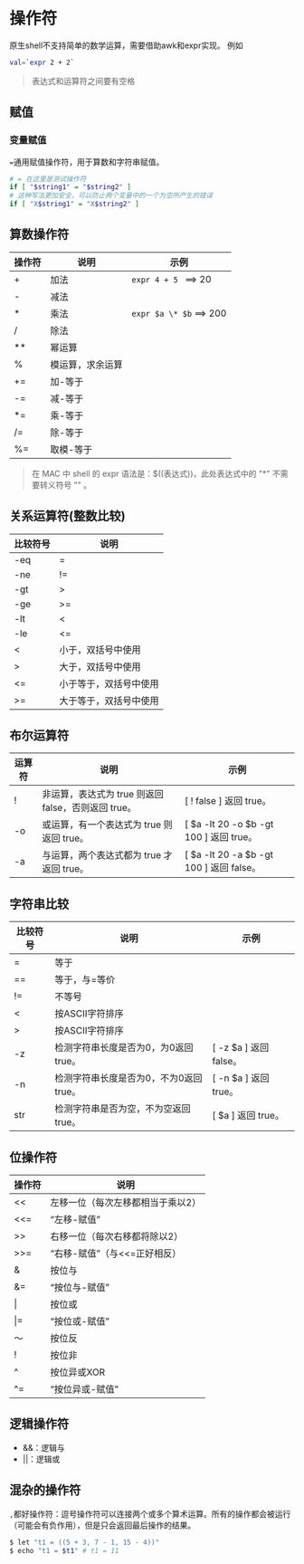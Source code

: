 # 操作符
原生shell不支持简单的数学运算，需要借助awk和expr实现。
例如
```bash
val=`expr 2 + 2`
```
> 表达式和运算符之间要有空格

## 赋值
### 变量赋值
`=`通用赋值操作符，用于算数和字符串赋值。
```bash
# = 在这里是测试操作符
if [ "$string1" = "$string2" ]
# 这种写法更加安全，可以防止两个变量中的一个为空所产生的错误
if [ "X$string1" = "X$string2" ]
```

## 算数操作符
操作符 | 说明 | 示例
---- | ---- | ----
+ | 加法 | `expr 4 + 5 ` ==> 20
- | 减法
* | 乘法  | `expr $a \* $b` ==> 200
/ |除法
**|幂运算
% |模运算，求余运算
+= | 加-等于
-= | 减-等于
*= | 乘-等于
/= | 除-等于
%= | 取模-等于

> 在 MAC 中 shell 的 expr 语法是：$((表达式))，此处表达式中的 "*" 不需要转义符号 "\" 。

## 关系运算符(整数比较)
比较符号 | 说明
----| ----
-eq | =
-ne | !=
-gt | >
-ge | >=
-lt | <
-le | <=
<   | 小于，双括号中使用
>   | 大于，双括号中使用
<=  | 小于等于，双括号中使用
>=  | 大于等于，双括号中使用

## 布尔运算符
运算符 | 说明 | 示例
----- | ----- | ----
!  | 非运算，表达式为 true 则返回 false，否则返回 true。  |  [ ! false ] 返回 true。
-o   | 或运算，有一个表达式为 true 则返回 true。  |  [ $a -lt 20 -o $b -gt 100 ] 返回 true。
-a   | 与运算，两个表达式都为 true 才返回 true。  |  [ $a -lt 20 -a $b -gt 100 ] 返回 false。


## 字符串比较
比较符号 | 说明 | 示例
----| ---- | ---
=   | 等于
== | 等于，与=等价
!= | 不等号
< | 按ASCII字符排序
> | 按ASCII字符排序
-z   | 检测字符串长度是否为0，为0返回 true。   | [ -z $a ] 返回 false。
-n   | 检测字符串长度是否为0，不为0返回 true。  | [ -n $a ] 返回 true。
str  | 检测字符串是否为空，不为空返回 true。  |   [ $a ] 返回 true。


## 位操作符
操作符 | 说明
----- | ----
<< | 左移一位（每次左移都相当于乘以2）
<<= | “左移-赋值”
\>> | 右移一位（每次右移都将除以2）
\>>= | “右移-赋值”（与<<=正好相反）
& | 按位与
&= | “按位与-赋值”
\| | 按位或
\|= | “按位或-赋值”
～ | 按位反
! | 按位非
^ | 按位异或XOR
^= | “按位异或-赋值”

## 逻辑操作符
- &&：逻辑与
- ||：逻辑或

## 混杂的操作符
`,`都好操作符：逗号操作符可以连接两个或多个算术运算。所有的操作都会被运行（可能会有负作用），但是只会返回最后操作的结果。
```bash
$ let "t1 = ((5 + 3, 7 - 1, 15 - 4))" 
$ echo "t1 = $t1" # t1 = 11
```